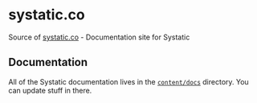 # systatic.co

Source of [systatic.co](https://systatic.co) - Documentation site for Systatic

## Documentation

All of the Systatic documentation lives in the [`content/docs`](https://github.com/damcclean/systatic.co/tree/master/content/docs) directory. You can update stuff in there.